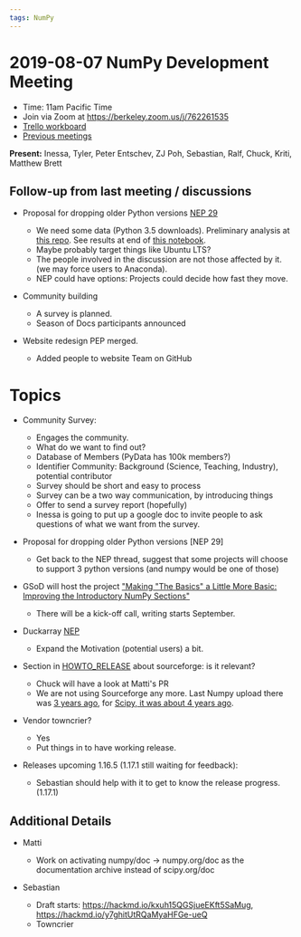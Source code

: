```yaml
---
tags: NumPy
---
```


# 2019-08-07 NumPy Development Meeting

- Time: 11am Pacific Time
- Join via Zoom at https://berkeley.zoom.us/j/762261535
- [Trello workboard](https://trello.com/b/Azg4fYZH/numpy-at-bids)
- [Previous meetings](https://github.com/BIDS-numpy/docs/tree/master/status_meetings)

**Present:** Inessa, Tyler, Peter Entschev, ZJ Poh, Sebastian, Ralf, Chuck, Kriti, Matthew Brett


## Follow-up from last meeting / discussions

- Proposal for dropping older Python versions [NEP 29](https://github.com/numpy/numpy/pull/14086/files)
    - We need some data (Python 3.5 downloads).  Preliminary analysis at [this repo](https://github.com/matthew-brett/pypi-by-distro).  See results at end of [this notebook](https://github.com/matthew-brett/pypi-by-distro/blob/master/analyze_pypi_downloads.ipynb).
    - Maybe probably target things like Ubuntu LTS?
    - The people involved in the discussion are not those affected by it. (we may force users to Anaconda).
    - NEP could have options: Projects could decide how fast they move.

- Community building
    - A survey is planned. 
    - Season of Docs participants announced
- Website redesign PEP merged.
    - Added people to website Team on GitHub


# Topics

- Community Survey:
    - Engages the community.
    - What do we want to find out?
    - Database of Members (PyData has 100k members?)
    - Identifier Community: Background (Science, Teaching, Industry), potential contributor
    - Survey should be short and easy to process
    - Survey can be a two way communication, by introducing things
    - Offer to send a survey report (hopefully)
    - Inessa is going to put up a google doc to invite people to ask questions of what we want from the survey.

- Proposal for dropping older Python versions [NEP 29]
    - Get back to the NEP thread, suggest that some projects will choose to support 3 python versions (and numpy would be one of those)

- GSoD will host the project ["Making "The Basics" a Little More Basic: Improving the Introductory NumPy Sections"](https://developers.google.com/season-of-docs/docs/participants/project-numpy)
    - There will be a kick-off call, writing starts September.

- Duckarray [NEP](https://github.com/numpy/numpy/blob/master/doc/neps/nep-0030-duck-array-protocol.rst)
    - Expand the Motivation (potential users) a bit.

- Section in [HOWTO_RELEASE](https://numpy.org/devdocs/dev/releasing.html#make-the-release) about sourceforge: is it relevant?
    - Chuck will have a look at Matti's PR
    - We are not using Sourceforge any more.  Last Numpy upload there was [3 years ago](https://sourceforge.net/projects/numpy/), for [Scipy, it was about 4 years ago](https://sourceforge.net/projects/scipy/).

- Vendor towncrier?
    - Yes
    - Put things in to have working release.

- Releases upcoming 1.16.5 (1.17.1 still waiting for feedback):
    - Sebastian should help with it to get to know the release progress. (1.17.1)


## Additional Details

- Matti
    - Work on activating numpy/doc -> numpy.org/doc as the documentation archive instead of scipy.org/doc

- Sebastian
    - Draft starts: https://hackmd.io/kxuh15QGSjueEKft5SaMug, https://hackmd.io/y7ghitUtRQaMyaHFGe-ueQ
    - Towncrier

